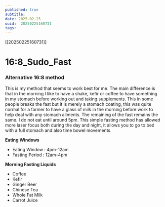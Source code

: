 ```yaml
---
published: true
subtitle: 
date: 2025-02-25
uuid:  20250225160731
tags: 
---
```


[[20250225160731]]

# 16:8_Sudo_Fast

### Alternative 16:8 method
This is my method that seems to work best for me. The main difference is that in the morning I like to have a shake, kefir or coffee to have something in my stomach  before working out and taking supplements. This in some people breaks the fast but it is merely a stomach coating, this was quite normal for a farmer to have a glass of milk in the morning before work to help deal with any stomach ailments. The remaining of the fast remains the same. I do not eat until around 5pm. This simple fasting method has allowed more laser focus both during the day and night, it allows you to go to bed with a full stomach and also time bowel movements.

**Eating Windows**

* Eating Window : 4pm-12am
* Fasting Period : 12am-4pm

**Morning Fasting Liquids**
* Coffee
* Kefir
* Ginger Beer
* Chinese Tea
* Whole Fat Milk
* Carrot Juice